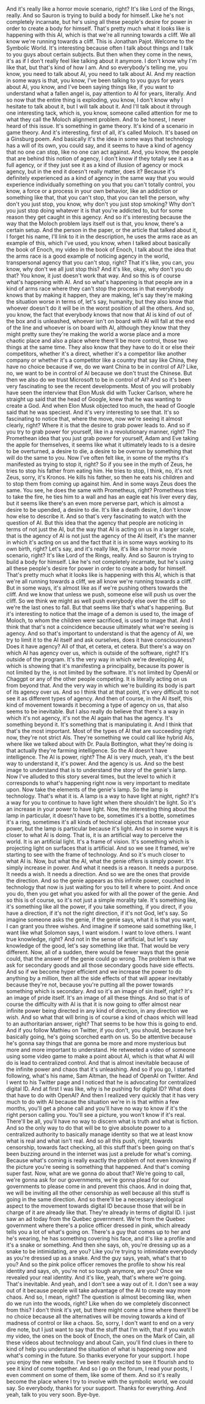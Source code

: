  And it's really like a horror movie scenario, right? It's like Lord of the Rings, really. And so Sauron is trying to build a body for himself. Like he's not completely incarnate, but he's using all these people's desire for power in order to create a body for himself. That's pretty much what it looks like is happening with this AI, which is that we're all running towards a cliff. We all know we're running towards a cliff. This is Jonathan Pajot. Welcome to the Symbolic World. It's interesting because often I talk about things and I talk to you guys about certain subjects. But then when they come in the news, it's as if I don't really feel like talking about it anymore. I don't know why I'm like that, but that's kind of how I am. And so everybody's telling me, you know, you need to talk about AI, you need to talk about AI. And my reaction in some ways is that, you know, I've been talking to you guys for years about AI, you know, and I've been saying things like, if you want to understand what a fallen angel is, pay attention to AI for years, literally. And so now that the entire thing is exploding, you know, I don't know why I hesitate to talk about it, but I will talk about it. And I'll talk about it through one interesting tack, which is, you know, someone called attention for me to what they call the Moloch alignment problem. And to be honest, I never heard of this issue. It's something in game theory. It's kind of a scenario in game theory. And it's interesting, first of all, it's called Moloch. It's based on a Ginsburg poem. And basically it's the idea in some ways that technology has a will of its own, you could say, and it seems to have a kind of agency that no one can stop, like no one can act against. And, you know, the people that are behind this notion of agency, I don't know if they totally see it as a full agency, or if they just see it as a kind of illusion of agency or mock agency, but in the end it doesn't really matter, does it? Because it's definitely experienced as a kind of agency in the same way that you would experience individually something on you that you can't totally control, you know, a force or a process in your own behavior, like an addiction or something like that, that you can't stop, that you can tell the person, why don't you just stop, you know, why don't you just stop smoking? Why don't you just stop doing whatever it is that you're addicted to, but for some reason they get caught in this agency. And so it's interesting because the way that the Moloch problem lays itself out is that, you know, there's a certain setup. And the person in the paper, or the article that talked about it, I forget his name, I'll link to it in the description, he uses the arms race as an example of this, which I've used, you know, when I talked about basically the book of Enoch, my video in the book of Enoch, I talk about the idea that the arms race is a good example of noticing agency in the world, transpersonal agency that you can't stop, right? That it's like, you can, you know, why don't we all just stop this? And it's like, okay, why don't you do that? You know, it just doesn't work that way. And so this is of course what's happening with AI. And so what's happening is that people are in a kind of arms race where they can't stop the process in that everybody knows that by making it happen, they are making, let's say they're making the situation worse in terms of, let's say, humanity, but they also know that whoever doesn't do it will be in the worst position of all the others. And so, you know, the fact that everybody knows that now that AI is kind of out of the box and is unleashed, whoever isn't on board with AI will fall at the end of the line and whoever is on board with AI, although they know that they might pretty sure they're making the world a worse place and a more chaotic place and also a place where there'll be more control, those two things at the same time. They also know that they have to do it or else their competitors, whether it's a direct, whether it's a competitor like another company or whether it's a competitor like a country that say like China, they have no choice because if we, do we want China to be in control of AI? Like, no, we want to be in control of AI because we don't trust the Chinese. But then we also do we trust Microsoft to be in control of AI? And so it's been very fascinating to see the recent developments. Most of you will probably have seen the interview that Elon Musk did with Tucker Carlson, where he straight up said that the head of Google, knew that he was wanting to create a God. And when Elon Musk objected too much, the head of Google said that he was speciest. And it's very interesting to see that. It's so fascinating to notice that, where the move, now we're seeing it almost clearly, right? Where it is that the desire to grab power leads to. And so if you try to grab power for yourself, like in a revolutionary manner, right? The Promethean idea that you just grab power for yourself, Adam and Eve taking the apple for themselves, it seems like what it ultimately leads to is a desire to be overturned, a desire to die, a desire to be overrun by something that will do the same to you. Now I've often felt like, in some of the myths it's manifested as trying to stop it, right? So if you see in the myth of Zeus, he tries to stop his father from eating him. He tries to stop, I think, no, it's not Zeus, sorry, it's Kronos. He kills his father, so then he eats his children and to stop them from coming up against him. And in some ways Zeus does the same. You see, he does the same with Prometheus, right? Prometheus tries to take the fire, he ties him to a wall and has an eagle eat his liver every day, but it seems like there's an even more perverse part, which is almost a desire to be upended, a desire to die. It's like a death desire, I don't know how else to describe it. And so that's very fascinating to watch with the question of AI. But this idea that the agency that people are noticing in terms of not just the AI, but the way that AI is acting on us in a larger scale, that is the agency of AI is not just the agency of the AI itself, it's the manner in which it's acting on us and the fact that it is in some ways working to its own birth, right? Let's say, and it's really like, it's like a horror movie scenario, right? It's like Lord of the Rings, really. And so Sauron is trying to build a body for himself. Like he's not completely incarnate, but he's using all these people's desire for power in order to create a body for himself. That's pretty much what it looks like is happening with this AI, which is that we're all running towards a cliff, we all know we're running towards a cliff. But in some ways, it's almost like as if we're pushing others towards the cliff. And we know that unless we push, someone else will push us over the cliff. So we think we might as well push everybody else over the cliff so we're the last ones to fall. But that seems like that's what's happening. But it's interesting to notice that the image of a demon is used to, the image of Moloch, to whom the children were sacrificed, is used to image that. And I think that that's not a coincidence because ultimately what we're seeing is agency. And so that's important to understand is that the agency of AI, we try to limit it to the AI itself and ask ourselves, does it have consciousness? Does it have agency? All of that, et cetera, et cetera. But there's a way on which AI has agency over us, which is outside of the software, right? It's outside of the program. It's the very way in which we're developing AI, which is showing that it's manifesting a principality, because its power is not limited by the, is not limited by the software. It's not limited by OpenAI or Chaggpt or any of the other people competing. It is literally acting on us from beyond that. And the very way in which we're building its body is part of its agency over us. And so I think that at that point, it's very difficult to not see it as different types of agency. And then of course, in the AI itself, this kind of movement towards it becoming a type of agency on us, that also seems to be inevitable. But I also really do believe that there's a way in which it's not agency, it's not the AI again that has the agency. It's something beyond it. It's something that is manipulating it. And I think that that's the most important. Most of the types of AI that are succeeding right now, they're not strict AIs. They're something we could call like hybrid AIs, where like we talked about with Dr. Paula Bottington, what they're doing is that actually they're farming intelligence. So the AI doesn't have intelligence. The AI is power, right? The AI is very much, yeah, it's the best way to understand it, it's power. And the agency is us. And so the best image to understand that is to understand the story of the genie's lamp. Now I've alluded to this story several times, but the level to which it corresponds to what's happening right now is very important to meditate upon. Now take the elements of the genie's lamp. So the lamp is technology. That's what it is. A lamp is a way to have light at night, right? It's a way for you to continue to have light when there shouldn't be light. So it's an increase in your power to have light. Now, the interesting thing about the lamp in particular, it doesn't have to be, sometimes it's a bottle, sometimes it's a ring, sometimes it's all kinds of technical objects that increase your power, but the lamp is particular because it's light. And so in some ways it is closer to what AI is doing. That is, it is an artificial way to perceive the world. It is an artificial light. It's a frame of vision. It's something which is projecting light on surfaces that is artificial. And so we see it framed, we're starting to see with the frame of technology. And so it's much closer to what AI is. Now, but what the AI, what the genie offers is simply power. It's simply increase in power. And what it needs is a reason. It needs a purpose. It needs a wish. It needs a direction. And so we are the ones that provide the direction. And so the genie appears as this infinite power, couched in technology that now is just waiting for you to tell it where to point. And once you do, then you get what you asked for with all the power of the genie. And so this is of course, so it's not just a simple morality tale. It's something like, it's something like all the power, if you take something, if you direct, if you have a direction, if it's not the right direction, if it's not God, let's say. So imagine someone asks the genie, if the genie says, what it is that you want, I can grant you three wishes. And imagine if someone said something like, I want like what Solomon says, I want wisdom. I want to love others. I want true knowledge, right? And not in the sense of artificial, but let's say knowledge of the good, let's say something like that. That would be very different. Now, all of a sudden, there would be fewer ways that the genie could, that the answer of the genie could go wrong. The problem is that we ask for secondary goods and all those secondary goods have side effects. And so if we become hyper efficient and we increase the power to do anything by a million, then all the side effects of that will appear inevitably because they're not, because you're putting all the power towards something which is secondary. And so it's an image of sin itself, right? It's an image of pride itself. It's an image of all these things. And so that is of course the difficulty with AI is that it is now going to offer almost near infinite power being directed in any kind of direction, in any direction we wish. And so what that will bring is of course a kind of chaos which will lead to an authoritarian answer, right? That seems to be how this is going to end. And if you follow Mathieu on Twitter, if you don't, you should, because he's basically going, he's going scorched earth on us. So be attentive because he's gonna say things that are gonna be more and more mysterious but more and more important to understand. He retweeted a video of someone using some video game to make a point about AI, which is that what AI will do is lead to centralized control. And that is almost inevitable because of the infinite power and chaos that it's unleashing. And so if you go, I started following, what's his name, Sam Altman, the head of OpenAI on Twitter. And I went to his Twitter page and I noticed that he is advocating for centralized digital ID. And at first I was like, why is he pushing for digital ID? What does that have to do with OpenAI? And then I realized very quickly that it has very much to do with AI because the situation we're in is that within a few months, you'll get a phone call and you'll have no way to know if it's the right person calling you. You'll see a picture, you won't know if it's real. There'll be all, you'll have no way to discern what is truth and what is fiction. And so the only way to do that will be to give absolute power to a centralized authority to basically manage identity so that we at least know what is real and what isn't real. And so all this push, right, towards censorship, towards fact checking, all this stuff that's been going on that's been buzzing around in the internet was just a prelude for what's coming. Because what's coming is really exactly the problem of not even knowing if the picture you're seeing is something that happened. And that's coming super fast. Now, what are we gonna do about that? We're going to call, we're gonna ask for our governments, we're gonna plead for our governments to please come in and prevent this chaos. And in doing that, we will be inviting all the other censorship as well because all this stuff is going in the same direction. And so there'll be a necessary ideological aspect to the movement towards digital ID because those that will be in charge of it are already like that. They're already in terms of digital ID. I just saw an ad today from the Quebec government. We're from the Quebec government where there's a police officer dressed in pink, which already tells you a lot of what's going on. There's a guy that comes up to her and he's wearing, he has something covering his face, and it's like a profile and it's a snake or something. And then she says, oh, you're dressing up as a snake to be intimidating, are you? Like you're trying to intimidate everybody as you're dressed up as a snake. And the guy says, yeah, what's that to you? And so the pink police officer removes the profile to show his real identity and says, oh, you're not so tough anymore, are you? Once we revealed your real identity. And it's like, yeah, that's where we're going. That's inevitable. And yeah, and I don't see a way out of it. I don't see a way out of it because people will take advantage of the AI to create way more chaos. And so, I mean, right? The question is almost becoming like, when do we run into the woods, right? Like when do we completely disconnect from this? I don't think it's yet, but there might come a time where there'll be no choice because all the alternatives will be moving towards a kind of madness of control or like a chaos. So, sorry, I don't want to end on a very dire note, but I just want to say that the stuff that I'm with, that if you watch my video, the ones on the book of Enoch, the ones on the Mark of Cain, all these videos about technology and about Cain, you'll find clues in there to kind of help you understand the situation of what is happening now and what's coming in the future. So thanks everyone for your support. I hope you enjoy the new website. I've been really excited to see it flourish and to see it kind of come together. And so I go on the forum, I read your posts, I even comment on some of them, like some of them. And so it's really become the place where I try to involve with the symbolic world, we could say. So everybody, thanks for your support. Thanks for everything. And yeah, talk to you very soon. Bye-bye.